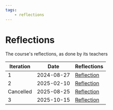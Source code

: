 ```yaml
---
tags:
    - reflections
---
```


# Reflections

The course's reflections, as done by its teachers

| Iteration | Date       | Reflections                      |
| --------- | ---------- | -------------------------------- |
| 1         | 2024-08-27 | [Reflection](20240827/README.md) |
| 2         | 2025-02-10 | [Reflection](20250210/README.md) |
| Cancelled | 2025-08-25 | [Reflection](20250825/README.md) |
| 3         | 2025-10-15 | [Reflection](20251015/README.md) |
